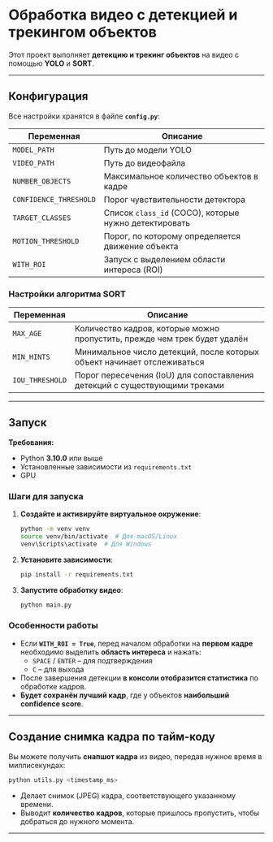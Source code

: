 
# **Обработка видео с детекцией и трекингом объектов**

Этот проект выполняет **детекцию и трекинг объектов** на видео с помощью **YOLO** и **SORT**.  


---

## **Конфигурация**
Все настройки хранятся в файле **`config.py`**:

| Переменная             | Описание |
|------------------------|----------|
| `MODEL_PATH`          | Путь до модели YOLO |
| `VIDEO_PATH`          | Путь до видеофайла |
| `NUMBER_OBJECTS`      | Максимальное количество объектов в кадре |
| `CONFIDENCE_THRESHOLD` | Порог чувствительности детектора |
| `TARGET_CLASSES`      | Список `class_id` (COCO), которые нужно детектировать |
| `MOTION_THRESHOLD`    | Порог, по которому определяется движение объекта |
| `WITH_ROI`            | Запуск с выделением области интереса (ROI) |

### **Настройки алгоритма SORT**
| Переменная       | Описание |
|------------------|----------|
| `MAX_AGE`       | Количество кадров, которые можно пропустить, прежде чем трек будет удалён |
| `MIN_HINTS`     | Минимальное число детекций, после которых объект начинает отслеживаться |
| `IOU_THRESHOLD` | Порог пересечения (IoU) для сопоставления детекций с существующими треками |

---

## **Запуск**
**Требования:**  
- Python **3.10.0** или выше  
- Установленные зависимости из `requirements.txt`
- GPU 

### **Шаги для запуска**
1. **Создайте и активируйте виртуальное окружение**:
    ```bash
    python -m venv venv
    source venv/bin/activate  # Для macOS/Linux
    venv\Scripts\activate  # Для Windows
    ```
2. **Установите зависимости**:
    ```bash
    pip install -r requirements.txt
    ```
3. **Запустите обработку видео**:
    ```bash
    python main.py
    ```

### **Особенности работы**
- Если **`WITH_ROI = True`**, перед началом обработки на **первом кадре** необходимо выделить **область интереса** и нажать:  
  - `SPACE` / `ENTER` – для подтверждения  
  - `C` – для выхода  
- После завершения детекции **в консоли отобразится статистика** по обработке кадров.  
- **Будет сохранён лучший кадр**, где у объектов **наибольший confidence score**.

---

## **Создание снимка кадра по тайм-коду**
Вы можете получить **снапшот кадра** из видео, передав нужное время в миллисекундах:

```bash
python utils.py <timestamp_ms>
```

- Делает снимок (JPEG) кадра, соответствующего указанному времени.  
- Выводит **количество кадров**, которые пришлось пропустить, чтобы добраться до нужного момента.  
---
